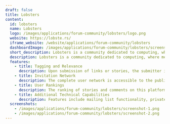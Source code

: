 ```yaml
---
draft: false
title: Lobsters
content:
  id: lobsters
  name: Lobsters
  logo: /images/applications/forum-community/lobsters/logo.png
  website: https://lobste.rs/
  iframe_website: /website/applications/forum-community/lobsters
  dashboardImage: /images/applications/forum-community/lobsters/screenshot-1.png
  short_description: Lobsters is a community dedicated to computing, where members gather to share links and engage in discussions.
  description: Lobsters is a community dedicated to computing, where members gather to share links and engage in discussions.
  features:
    - title: Tagging and Relevance
      description: Upon submission of links or stories, the submitter is required to select tags from a specified list of categories. Users have the option to filter or subscribe to all submissions associated with specific tags (e.g., programming.rss) or combinations of tags (e.g., programming, audio.rss).
    - title: Invitation Network
      description: The complete user network is accessible to the public, and each profile displays the individual who invited them. This feature enhances accountability and assists in recognizing potential voting clusters.
    - title: User Rankings
      description: The ranking of stories and comments on this platform is determined solely by user engagement. Every user has an equal vote, ensuring that no individual or domain receives preferential treatment or penalties
    - title: Additional Technical Capabilities
      description: Features include mailing list functionality, private messaging, a built-in search engine, story integration, fuzzy matching for submitted URLs, badges, stickers, and much more.
  screenshots:
    - /images/applications/forum-community/lobsters/screenshot-1.png
    - /images/applications/forum-community/lobsters/screenshot-2.png
---
```

